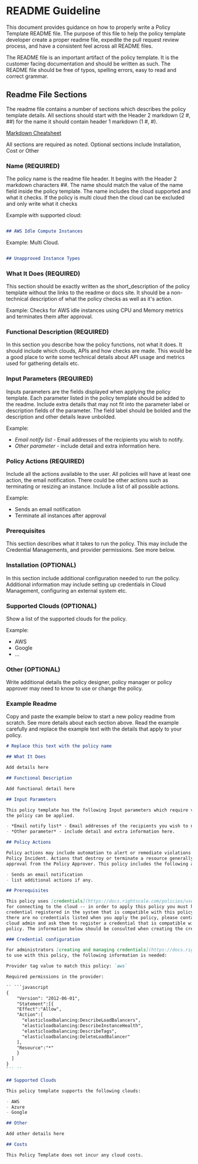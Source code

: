 # README Guideline

This document provides guidance on how to properly write a Policy Template README
file.  The purpose of this file to help the policy template developer create a
proper readme file, expedite the pull request review process, and have a
consistent feel across all README files.

The README file is an important artifact of the policy template.  It is the
customer facing documentation and should be written as such.  The README file
should be free of typos, spelling errors, easy to read and correct grammar.

## Readme File Sections

The readme file contains a number of sections which describes the policy template
details.  All sections should start with the Header 2 markdown (2 #, ##) for
the name it should contain header 1 markdown (1 #, #).

[Markdown Cheatsheet](https://www.markdownguide.org/cheat-sheet/)

All sections are required as noted.  Optional sections include Installation,
Cost or Other

### Name (REQUIRED)

The policy name is the readme file header.  It begins with the Header 2
markdown characters ##.  The name should match the value of the name field
inside the policy template.  The name includes the cloud supported and what
it checks.  If the policy is multi cloud then the cloud can be excluded and only
write what it checks

Example with supported cloud:

```markdown

## AWS Idle Compute Instances

```

Example: Multi Cloud.

```markdown

## Unapproved Instance Types

```

### What It Does (REQUIRED)

This section should be exactly written as the short_description of the policy
template without the links to the readme or docs site.  It should be a
non-technical description of what the policy checks as well as it's action.

Example:
Checks for AWS idle instances using CPU and Memory metrics and terminates them
after approval.

### Functional Description (REQUIRED)

In this section you describe how the policy functions, not what it does.  It
should include which clouds, APIs and how checks are made.  This would be a good
place to write some technical details about API usage and  metrics used for
gathering details etc.

### Input Parameters (REQUIRED)

Inputs parameters are the fields displayed when applying the policy template.
Each parameter listed in the policy template should be added to the readme.
Include extra details that may not fit into the parameter label or description
fields of the parameter.  The field label should be bolded and the description
and other details leave unbolded.

Example:

- *Email notify list* - Email addresses of the recipients you wish to notify.
- *Other parameter* - include detail and extra information here.

### Policy Actions (REQUIRED)

Include all the actions available to the user.  All policies will have at least
one action, the email notification.  There could be other actions such as
terminating or resizing an instance.  Include a list of all possible actions.

Example:

- Sends an email notification
- Terminate all instances after approval

### Prerequisites

This section describes what it takes to run the policy.  This may include the
Credential Managements, and provider permissions.  See more below.

### Installation (OPTIONAL)

In this section include additional configuration needed to run the policy.
Additional information may include setting up credentials in Cloud Management,
configuring an external system etc.

### Supported Clouds (OPTIONAL)

Show a list of the supported clouds for the policy.

Example:

- AWS
- Google
- ...

### Other (OPTIONAL)

Write additional details the policy designer, policy manager or policy approver
may need to know to use or change the policy.

### Example Readme

Copy and paste the example below to start a new policy readme from scratch.
See more details about each section above.  Read the example carefully and
replace the example text with the details that apply to your policy.

```markdown
# Replace this text with the policy name

## What It Does

Add details here

## Functional Description

Add functional detail here

## Input Parameters

This policy template has the following Input parameters which require value before
the policy can be applied.

- *Email notify list* - Email addresses of the recipients you wish to notify.
- *Other parameter* - include detail and extra information here.

## Policy Actions

Policy actions may include automation to alert or remediate violations found in the
Policy Incident. Actions that destroy or terminate a resource generally require
approval from the Policy Approver. This policy includes the following actions.

- Sends an email notification
- list additional actions if any.

## Prerequisites

This policy uses [credentials](https://docs.rightscale.com/policies/users/guides/credential_management.html)
for connecting to the cloud -- in order to apply this policy you must have a
credential registered in the system that is compatible with this policy. If
there are no credentials listed when you apply the policy, please contact your
cloud admin and ask them to register a credential that is compatible with this
policy. The information below should be consulted when creating the credential.

### Credential configuration

For administrators [creating and managing credentials](https://docs.rightscale.com/policies/users/guides/credential_management.html)
to use with this policy, the following information is needed:

Provider tag value to match this policy: `aws`

Required permissions in the provider:

`` ```javascript
{
    "Version": "2012-06-01",
    "Statement":[{
    "Effect":"Allow",
    "Action":[
      "elasticloadbalancing:DescribeLoadBalancers",
      "elasticloadbalancing:DescribeInstanceHealth",
      "elasticloadbalancing:DescribeTags",
      "elasticloadbalancing:DeleteLoadBalancer"
    ],
    "Resource":"*"
    }
  ]
}
``` ``

## Supported Clouds

This policy template supports the following clouds:

- AWS
- Azure
- Google

## Other

Add other details here

## Costs

This Policy Template does not incur any cloud costs.

```
